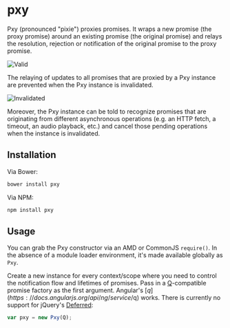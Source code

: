 # pxy

Pxy (pronounced "pixie") proxies promises. It wraps a new promise (the proxy promise) around an existing promise (the original promise) and relays the resolution, rejection or notification of the original promise to the proxy promise.

![Valid](/../gh-pages/assets/pxy_valid.png?raw=true "Valid")

The relaying of updates to all promises that are proxied by a Pxy instance are prevented when the Pxy instance is invalidated. 

![Invalidated](/../gh-pages/assets/pxy_invalidated.png?raw=true "Invalidated")

Moreover, the Pxy instance can be told to recognize promises that are originating from different asynchronous operations (e.g. an HTTP fetch, a timeout, an audio playback, etc.) and cancel those pending operations when the instance is invalidated.

## Installation

Via Bower:

```sh
bower install pxy
```

Via NPM:

```sh
npm install pxy
```

## Usage

You can grab the Pxy constructor via an AMD or CommonJS `require()`. In the absence of a module loader environment, it's made available globally as `Pxy`.

Create a new instance for every context/scope where you need to control the notification flow and lifetimes of promises. Pass in a [Q](https://github.com/kriskowal/q)-compatible promise factory as the first argument. Angular's [$q](https://docs.angularjs.org/api/ng/service/$q) works. There is currently no support for jQuery's [Deferred](http://api.jquery.com/category/deferred-object/):

```js
var pxy = new Pxy(Q);
```

